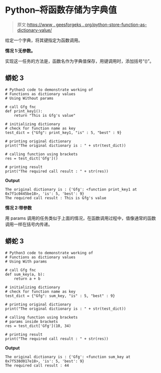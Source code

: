 # Python–将函数存储为字典值

> 原文:[https://www . geesforgeks . org/python-store-function-as-dictionary-value/](https://www.geeksforgeeks.org/python-store-function-as-dictionary-value/)

给定一个字典，将其键指定为函数调用。

**情况 1:无参数。**

实现这一任务的方法是，函数名作为字典值保存，用键调用时，添加括号“()”。

## 蟒蛇 3

```
# Python3 code to demonstrate working of 
# Functions as dictionary values
# Using Without params

# call Gfg fnc 
def print_key1():
    return "This is Gfg's value"

# initializing dictionary
# check for function name as key
test_dict = {"Gfg": print_key1, "is" : 5, "best" : 9}

# printing original dictionary
print("The original dictionary is : " + str(test_dict))

# calling function using brackets 
res = test_dict['Gfg']()

# printing result 
print("The required call result : " + str(res)) 
```

**Output**

```
The original dictionary is : {'Gfg': <function print_key1 at 0x7f1c0445be18>, 'is': 5, 'best': 9}
The required call result : This is Gfg's value

```

**情况 2:带参数**

用 params 调用的任务类似于上面的情况，在函数调用过程中，值像通常的函数调用一样在括号内传递。

## 蟒蛇 3

```
# Python3 code to demonstrate working of 
# Functions as dictionary values
# Using With params 

# call Gfg fnc 
def sum_key(a, b):
    return a + b

# initializing dictionary
# check for function name as key
test_dict = {"Gfg": sum_key, "is" : 5, "best" : 9}

# printing original dictionary
print("The original dictionary is : " + str(test_dict))

# calling function using brackets 
# params inside brackets
res = test_dict['Gfg'](10, 34)

# printing result 
print("The required call result : " + str(res)) 
```

**Output**

```
The original dictionary is : {'Gfg': <function sum_key at 0x7f538d017e18>, 'is': 5, 'best': 9}
The required call result : 44

```